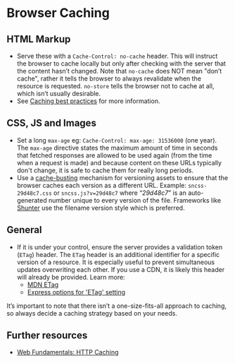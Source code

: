 # Browser Caching

## HTML Markup

* Serve these with a `Cache-Control: no-cache` header. This will instruct the browser to cache locally but only after checking with the server that the content hasn’t changed. Note that `no-cache` does NOT mean "don’t cache", rather it tells the browser to always revalidate when the resource is requested. `no-store` tells the browser not to cache at all, which isn’t usually desirable.
* See [Caching best practices](https://jakearchibald.com/2016/caching-best-practices/) for more information.

## CSS, JS and Images

* Set a long `max-age` eg: `Cache-Control: max-age: 31536000` (one year). The `max-age` directive states the maximum amount of time in seconds that fetched responses are allowed to be used again (from the time when a request is made) and because content on these URLs typically don't change, it is safe to cache them for really long periods.
* Use a [cache-busting](https://www.keycdn.com/support/what-is-cache-busting) mechanism for versioning assets to ensure that the browser caches each version as a different URL. Example: `sncss-29d48c7.css` or `sncss.js?v=29d48c7` where “_29d48c7_” is an auto-generated number unique to every version of the file. Frameworks like [Shunter](https://github.com/springernature/shunter) use the filename version style which is preferred.

## General

* If it is under your control, ensure the server provides a validation token (`ETag`) header. The `ETag` header is an additional identifier for a specific version of a resource. It is especially useful to prevent simultaneous updates overwriting each other. If you use a CDN, it is likely this header will already be provided. Learn more:
    * [MDN ETag](https://developer.mozilla.org/en-US/docs/Web/HTTP/Headers/ETag)
    * [Express options for 'ETag' setting](https://expressjs.com/en/api.html#etag.options.table)

It’s important to note that there isn’t a one-size-fits-all approach to caching, so always decide a caching strategy based on your needs.

## Further resources

* [Web Fundamentals: HTTP Caching](https://developers.google.com/web/fundamentals/performance/optimizing-content-efficiency/http-caching)
